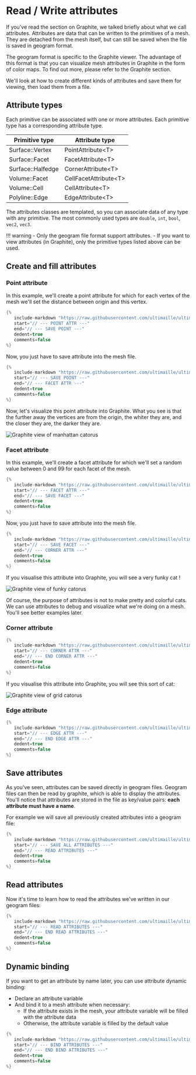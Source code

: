 # Read / Write attributes

If you've read the section on Graphite, we talked briefly about what we call attributes. Attributes are data that can be written to the primitives of a mesh. They are detached from the mesh itself, but can still be saved when the file is saved in geogram format. 

The geogram format is specific to the Graphite viewer. The advantage of this format is that you can visualize mesh attributes in Graphite in the form of color maps. To find out more, please refer to the Graphite section.

We'll look at how to create different kinds of attributes and save them for viewing, then load them from a file.

## Attribute types

Each primitive can be associated with one or more attributes. Each primitive type has a corresponding attribute type. 

| Primitive type | Attribute type |
|---|---|
| Surface::Vertex | PointAttribute<T\> |
| Surface::Facet | FacetAttribute<T\> |
| Surface::Halfedge | CornerAttribute<T\> |
| Volume::Facet | CellFacetAttribute<T\> |
| Volume::Cell | CellAttribute<T\> |
| Polyline::Edge | EdgeAttribute<T\> |

The attributes classes are templated, so you can associate data of any type with any primitive. The most commonly used types are `double`, `int`, `bool`, `vec2`, `vec3`.

!!! warning
      - Only the geogram file format support attributes.
      - If you want to view attributes (in Graphite), only the primitive types listed above can be used.

## Create and fill attributes

### Point attribute

In this example, we'll create a point attribute for which for each vertex of the mesh we'll set the distance between origin and this vertex.

```cpp
{%
   include-markdown "https://raw.githubusercontent.com/ultimaille/ultimaille-examples/master/examples/create_fill_attributes.cpp"
   start="// --- POINT ATTR ---"
   end="// --- SAVE POINT ---"
   dedent=true
   comments=false
%}
```

Now, you just have to save attribute into the mesh file.

```cpp
{%
   include-markdown "https://raw.githubusercontent.com/ultimaille/ultimaille-examples/master/examples/create_fill_attributes.cpp"
   start="// --- SAVE POINT ---"
   end="// --- FACET ATTR ---"
   dedent=true
   comments=false
%}
```

Now, let's visualize this point attribute into Graphite. What you see is that the further away the vertices are from the origin, the whiter they are, and the closer they are, the darker they are.

![Graphite view of manhattan catorus](../assets/catorus_manhattan_dist.png "Graphite view of manhattan catorus")

### Facet attribute

In this example, we'll create a facet attribute for which we'll set a random value between 0 and 99 for each facet of the mesh.

```cpp
{%
   include-markdown "https://raw.githubusercontent.com/ultimaille/ultimaille-examples/master/examples/create_fill_attributes.cpp"
   start="// --- FACET ATTR ---"
   end="// --- SAVE FACET ---"
   dedent=true
   comments=false
%}
```

Now, you just have to save attribute into the mesh file.

```cpp
{%
   include-markdown "https://raw.githubusercontent.com/ultimaille/ultimaille-examples/master/examples/create_fill_attributes.cpp"
   start="// --- SAVE FACET ---"
   end="// --- CORNER ATTR ---"
   dedent=true
   comments=false
%}
```

If you visualise this attribute into Graphite, you will see a very funky cat !


![Graphite view of funky catorus](../assets/face_attr_funky_cat.png "Graphite view of funky catorus")

Of course, the purpose of attributes is not to make pretty and colorful cats. We can use attributes to debug and visualize what we're doing on a mesh. You'll see better examples later.

### Corner attribute

```cpp
{%
   include-markdown "https://raw.githubusercontent.com/ultimaille/ultimaille-examples/master/examples/create_fill_attributes.cpp"
   start="// --- CORNER ATTR ---"
   end="// --- END CORNER ATTR ---"
   dedent=true
   comments=false
%}
```

If you visualise this attribute into Graphite, you will see this sort of cat:

![Graphite view of grid catorus](../assets/catorus_corner_attr.png "Graphite view of grid catorus")

### Edge attribute 

```cpp
{%
   include-markdown "https://raw.githubusercontent.com/ultimaille/ultimaille-examples/master/examples/create_fill_attributes.cpp"
   start="// --- EDGE ATTR ---"
   end="// --- END EDGE ATTR ---"
   dedent=true
   comments=false
%}
```

## Save attributes

As you've seen, attributes can be saved directly in geogram files. Geogram files can then be read by graphite, which is able to display the attributes. You'll notice that attributes are stored in the file as key/value pairs: __each attribute must have a name__. 

For example we will save all previously created attributes into a geogram file:

```cpp
{%
   include-markdown "https://raw.githubusercontent.com/ultimaille/ultimaille-examples/master/examples/create_fill_attributes.cpp"
   start="// --- SAVE ALL ATTRIBUTES ---"
   end="// --- READ ATTRIBUTES ---"
   dedent=true
   comments=false
%}
```

## Read attributes

Now it's time to learn how to read the attributes we've written in our geogram files:

```cpp
{%
   include-markdown "https://raw.githubusercontent.com/ultimaille/ultimaille-examples/master/examples/create_fill_attributes.cpp"
   start="// --- READ ATTRIBUTES ---"
   end="// --- END READ ATTRIBUTES ---"
   dedent=true
   comments=false
%}
```

## Dynamic binding

If you want to get an attribute by name later, you can use attribute dynamic binding:

 - Declare an attribute variable
 - And bind it to a mesh attribute when necessary:
    - If the attribute exists in the mesh, your attribute variable will be filled with the attribute data
    - Otherwise, the attribute variable is filled by the default value

```cpp
{%
   include-markdown "https://raw.githubusercontent.com/ultimaille/ultimaille-examples/master/examples/create_fill_attributes.cpp"
   start="// --- BIND ATTRIBUTES ---"
   end="// --- END BIND ATTRIBUTES ---"
   dedent=true
   comments=false
%}
```
